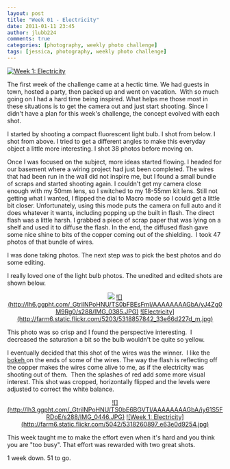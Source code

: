 ```yaml
---
layout: post
title: "Week 01 - Electricity"
date: 2011-01-11 23:45
author: jlubb224
comments: true
categories: [photography, weekly photo challenge]
tags: [jessica, photography, weekly photo challenge]
---
```

<a title="Week 1: Electricity by Mrs. Rev!, on Flickr" href="http://www.flickr.com/photos/mrs_rev/5318260897/">![Week 1: Electricity](http://farm6.static.flickr.com/5042/5318260897_e63e0d9254_z.jpg)</a>

The first week of the challenge came at a hectic time.  We had guests in town, hosted a party, then packed up and went on vacation.  With so much going on I had a hard time being inspired. What helps me those most in these situations is to get the camera out and just start shooting.  Since I didn't have a plan for this week's challenge, the concept evolved with each shot.


I started by shooting a compact fluorescent light bulb.  I shot from below.  I shot from above.  I tried to get a different angles to make this everyday object a little more interesting.  I shot 38 photos before moving on.

Once I was focused on the subject, more ideas started flowing.  I headed for our basement where a wiring project had just been completed.  The wires that had been run in the wall did not inspire me, but I found a small bundle of scraps and started shooting again.  I couldn't get my camera close enough with my 50mm lens, so I switched to my 18-55mm kit lens.  Still not getting what I wanted, I flipped the dial to Macro mode so I could get a little bit closer.  Unfortunately, using this mode puts the camera on full auto and it does whatever it wants, including popping up the built in flash.  The direct flash was a little harsh. I grabbed a piece of scrap paper that was lying on a shelf and used it to diffuse the flash.  In the end, the diffused flash gave some nice shine to bits of the copper coming out of the shielding.  I took 47 photos of that bundle of wires.

I was done taking photos. The next step was to pick the best photos and do some editing.

I really loved one of the light bulb photos.  The unedited and edited shots are shown below.
<p align="center">
<img src="http://lh6.ggpht.com/_GtrilNPoHNU/TS0bFBEsFmI/AAAAAAAAGbA/yJ4Zg0M9Rg0/s288/IMG_0385.JPG">
<a href="">![](http://lh6.ggpht.com/_GtrilNPoHNU/TS0bFBEsFmI/AAAAAAAAGbA/yJ4Zg0M9Rg0/s288/IMG_0385.JPG)</a>    <a href="http://www.flickr.com/photos/mrs_rev/5318857842/" title="Electricity by Mrs. Rev!, on Flickr">![Electricity](http://farm6.static.flickr.com/5203/5318857842_33e66d227d_m.jpg)</a>


This photo was so crisp and I found the perspective interesting.   I decreased the saturation a bit so the bulb wouldn't be quite so yellow.

I eventually decided that this shot of the wires was the winner.  I like the [bokeh ](http://en.wikipedia.org/wiki/Bokeh)on the ends of some of the wires.  The way the flash is reflecting off the copper makes the wires come alive to me, as if the electricity was shooting out of them.  Then the splashes of red add some more visual interest.  This shot was cropped, horizontally flipped and the levels were adjusted to correct the white balance.
<p align="center">
<a href="http://picasaweb.google.com/lh/photo/7iStzbtYkbZ1vZfs3CUELXrfGkvH0RjaEeSCt43kCf8?feat=embedwebsite">![](http://lh3.ggpht.com/_GtrilNPoHNU/TS0bE6BGVTI/AAAAAAAAGbA/iy61S5FRDoE/s288/IMG_0446.JPG)</a>    <a title="Week 1: Electricity by Mrs. Rev!, on Flickr" href="http://www.flickr.com/photos/mrs_rev/5318260897/">![Week 1: Electricity](http://farm6.static.flickr.com/5042/5318260897_e63e0d9254.jpg)</a>



This week taught me to make the effort even when it's hard and you think you are "too busy".    That effort was rewarded with two great shots.  

1 week down. 51 to go.
